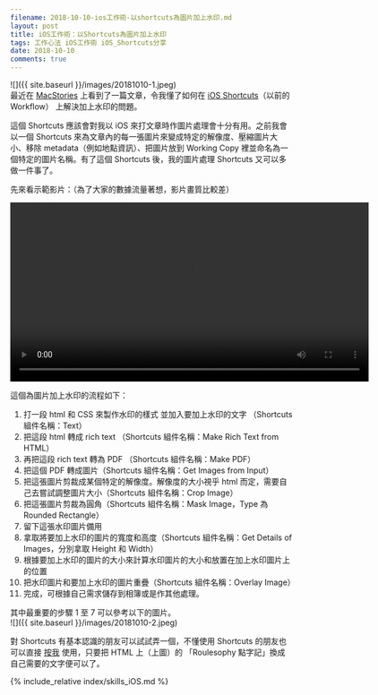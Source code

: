 ```yaml
---
filename: 2018-10-10-ios工作術-以shortcuts為圖片加上水印.md
layout: post
title: iOS工作術：以Shortcuts為圖片加上水印
tags: 工作心法 iOS工作術 iOS_Shortcuts分享
date: 2018-10-10
comments: true
---
```


![]({{ site.baseurl }}/images/20181010-1.jpeg)  
最近在 [MacStories](https://www.macstories.net/ios/visualizing-photos-taken-on-this-day-in-previous-years-with-shortcuts/) 上看到了一篇文章，令我懂了如何在 [iOS Shortcuts](https://itunes.apple.com/hk/app/shortcuts/id915249334?l=en&mt=8)（以前的 Workflow） 上解決加上水印的問題。

這個 Shortcuts 應該會對我以 iOS 來打文章時作圖片處理會十分有用。之前我會以一個 Shortcuts 來為文章內的每一張圖片來變成特定的解像度、壓縮圖片大小、移除 metadata（例如地點資訊）、把圖片放到 Working Copy 裡並命名為一個特定的圖片名稱。有了這個 Shortcuts 後，我的圖片處理 Shortcuts 又可以多做一件事了。

先來看示範影片：（為了大家的數據流量著想，影片畫質比較差）

<video width="640" src="{{ site.baseurl }}/images/20181010-1.MOV" controls> </video>

這個為圖片加上水印的流程如下：

1. 打一段 html 和 CSS 來製作水印的樣式 並加入要加上水印的文字 （Shortcuts 組件名稱：Text）
2. 把這段 html 轉成 rich text （Shortcuts 組件名稱：Make Rich Text from HTML）
3. 再把這段 rich text 轉為 PDF （Shortcuts 組件名稱：Make PDF）
4. 把這個 PDF 轉成圖片（Shortcuts 組件名稱：Get Images from Input）
5. 把這張圖片剪裁成某個特定的解像度。解像度的大小視乎 html 而定，需要自己去嘗試調整圖片大小（Shortcuts 組件名稱：Crop Image）
6. 把這張圖片剪裁為圓角（Shortcuts 組件名稱：Mask Image，Type 為 Rounded Rectangle）
7. 留下這張水印圖片備用
8. 拿取將要加上水印的圖片的寬度和高度（Shortcuts 組件名稱：Get Details of Images，分別拿取 Height 和 Width）
9. 根據要加上水印的圖片的大小來計算水印圖片的大小和放置在加上水印圖片上的位置
10. 把水印圖片和要加上水印的圖片重疊（Shortcuts 組件名稱：Overlay Image）
11. 完成，可根據自己需求儲存到相簿或是作其他處理。

其中最重要的步驟 1 至 7 可以參考以下的圖片。  
![]({{ site.baseurl }}/images/20181010-2.jpeg)

對 Shortcuts 有基本認識的朋友可以試試弄一個，不懂使用 Shortcuts 的朋友也可以直接 [按我](https://www.icloud.com/shortcuts/c13208c9fbce45819e7dd84319181162) 使用，只要把 HTML 上（上圖）的 「Roulesophy 點字記」換成自己需要的文字便可以了。

{% include_relative index/skills_iOS.md %}